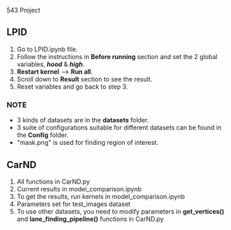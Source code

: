 543 Project







## LPID
1. Go to LPID.ipynb file.
2. Follow the instructions in **Before running** section and set the 2 global variables, ***hood*** & ***high***.
3. **Restart kernel** --> **Run all**.
4. Scroll down to **Result** section to see the result.
5. Reset variables and go back to step 3.

### NOTE
- 3 kinds of datasets are in the **datasets** folder.
- 3 suite of configurations suitable for different datasets can be found in the **Config** folder.
- "mask.png" is used for finding region of interest.


## CarND
1. All functions in CarND.py
2. Current results in model_comparison.ipynb
3. To get the results, run kernels in model_comparison.ipynb
4. Parameters set for test_images dataset
5. To use other datasets, you need to modify parameters in **get_vertices()** and **lane_finding_pipeline()** functions in CarND.py
